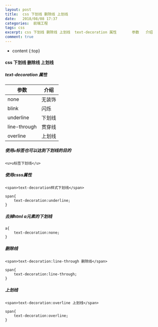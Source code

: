 ```yaml
---
layout: post
title:  css 下划线 删除线 上划线
date:   2018/08/08 17:37
categories:  前端工程
tags: css 
excerpt: css 下划线 删除线 上划线  text-decoration 属性       参数   介绍       none   无装饰     blink   闪烁     underline   下划线     line-through   贯穿线     overline   上划线     使用u标签也可以达到下划线的目的  &lt;u&gt;u标签下划线&lt;/u&gt;   使用csss
comment: true
---
```

* content
{:top}

<h4>css 下划线 删除线 上划线</h4>

<h5>text-decoration 属性</h5>

<table>
<thead>
<tr>
  <th>参数</th>
  <th>介绍</th>
</tr>
</thead>
<tbody>
<tr>
  <td>none</td>
  <td>无装饰</td>
</tr>
<tr>
  <td>blink</td>
  <td>闪烁</td>
</tr>
<tr>
  <td>underline</td>
  <td>下划线</td>
</tr>
<tr>
  <td>line-through</td>
  <td>贯穿线</td>
</tr>
<tr>
  <td>overline</td>
  <td>上划线</td>
</tr>
</tbody>
</table>

<h5>使用<code>u</code>标签也可以达到下划线的目的</h5>

<pre data-language=HTML><code class="language-markup ">&lt;u&gt;u标签下划线&lt;/u&gt;
</code></pre>

<h5>使用csss属性</h5>

<pre data-language=HTML><code class="language-markup ">&lt;span&gt;text-decoration样式下划线&lt;/span&gt;
</code></pre>

<pre><code class="language-css ">span{
    text-decoration:underline;
}
</code></pre>

<h5>去掉html a元素的下划线</h5>

<pre><code class="language-css ">a{
    text-decoration:none;
}
</code></pre>

<h5>删除线</h5>

<pre data-language=HTML><code class="language-markup ">&lt;span&gt;text-decoration:line-through 删除线&lt;/span&gt;
</code></pre>

<pre><code class="language-css ">span{
    text-decoration:line-through;
}
</code></pre>

<h5>上划线</h5>

<pre data-language=HTML><code class="language-markup ">&lt;span&gt;text-decoration:overline 上划线&lt;/span&gt;
</code></pre>

<pre><code class="language-css ">span{
    text-decoration:overline;
}
</code></pre>
    